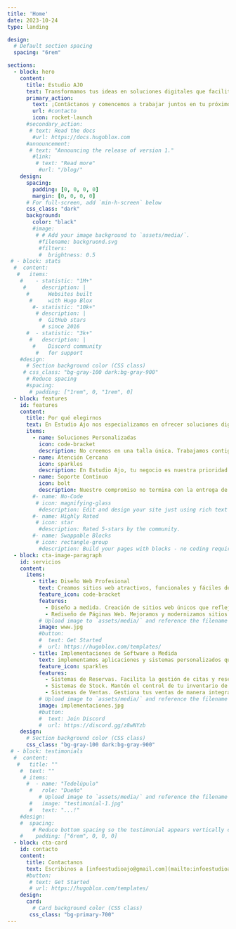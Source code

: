 ```yaml
---
title: 'Home'
date: 2023-10-24
type: landing

design:
  # Default section spacing
  spacing: "6rem"

sections:
  - block: hero
    content:
      title: Estudio AJO
      text: Transformamos tus ideas en soluciones digitales que facilitan la gestión de tu negocio y te ayudan a crecer.
      primary_action:
        text: ¡Contáctanos y comencemos a trabajar juntos en tu próximo proyecto digital!
        url: #contacto
        icon: rocket-launch
      #secondary_action:
       # text: Read the docs
        #url: https://docs.hugoblox.com
      #announcement:
       # text: "Announcing the release of version 1."
        #link:
         # text: "Read more"
          #url: "/blog/"
    design:
      spacing:
        padding: [0, 0, 0, 0]
        margin: [0, 0, 0, 0]
      # For full-screen, add `min-h-screen` below
      css_class: "dark"
      background:
        color: "black"
        #image:
         # # Add your image background to `assets/media/`.
          #filename: backgruond.svg
          #filters:
          #  brightness: 0.5
 # - block: stats
  #  content:
   #   items:
    #    - statistic: "1M+"
     #     description: |
      #      Websites built  
       #     with Hugo Blox
        #- statistic: "10k+"
         # description: |
          #  GitHub stars  
           # since 2016
      #  - statistic: "3k+"
       #   description: |
        #    Discord community  
         #   for support
    #design:
      # Section background color (CSS class)
     # css_class: "bg-gray-100 dark:bg-gray-900"
      # Reduce spacing
      #spacing:
       # padding: ["1rem", 0, "1rem", 0]
  - block: features
    id: features
    content:
      title: Por qué elegirnos
      text: En Estudio Ajo nos especializamos en ofrecer soluciones digitales a medida para pequeñas empresas que buscan optimizar su presencia online y mejorar sus procesos internos. Sabemos que cada negocio tiene sus propias necesidades y desafíos, por eso creamos herramientas digitales personalizadas que se adaptan perfectamente a tus objetivos.
      items:
        - name: Soluciones Personalizadas
          icon: code-bracket
          description: No creemos en una talla única. Trabajamos contigo para entender tus necesidades y ofrecerte soluciones hechas a medida.
        - name: Atención Cercana
          icon: sparkles
          description: En Estudio Ajo, tu negocio es nuestra prioridad. Te acompañamos en cada paso del proceso, asegurándonos de que tus objetivos sean alcanzados.
        - name: Soporte Continuo
          icon: bolt
          description: Nuestro compromiso no termina con la entrega de tu proyecto. Ofrecemos soporte y mantenimiento continuo para asegurarnos de que todo funcione a la perfección.
        #- name: No-Code
         # icon: magnifying-glass
          #description: Edit and design your site just using rich text (Markdown) and configurable YAML parameters.
        #- name: Highly Rated
         # icon: star
          #description: Rated 5-stars by the community.
        #- name: Swappable Blocks
         # icon: rectangle-group
          #description: Build your pages with blocks - no coding required!
  - block: cta-image-paragraph
    id: servicios
    content:
      items:
        - title: Diseño Web Profesional
          text: Creamos sitios web atractivos, funcionales y fáciles de navegar, diseñados para generar una experiencia de usuario única y convertir visitas en clientes. Ya sea que necesites una página corporativa, una tienda online o un blog, te ayudamos a construir la plataforma ideal para tu negocio.
          feature_icon: code-bracket
          features:
            - Diseño a medida. Creación de sitios web únicos que reflejan la identidad de la marca, adaptados a las necesidades y objetivos específicos del cliente.
            - Rediseño de Páginas Web. Mejoramos y modernizamos sitios web existentes, optimizando su estética y funcionalidad.
          # Upload image to `assets/media/` and reference the filename here
          image: www.jpg
          #button:
          #  text: Get Started
          #  url: https://hugoblox.com/templates/
        - title: Implementaciones de Software a Medida
          text: implementamos aplicaciones y sistemas personalizados que optimizan las operaciones de tu empresa.
          feature_icon: sparkles
          features:
            - Sistemas de Reservas. Facilita la gestión de citas y reservas para tu negocio, con notificaciones automáticas y facilidad para tus clientes.
            - Sistemas de Stock. Mantén el control de tu inventario de manera eficiente, con informes en tiempo real y alertas sobre productos en bajo stock.
            - Sistemas de Ventas. Gestiona tus ventas de manera integrada, desde el seguimiento de pedidos hasta la facturación, todo en un solo lugar.
          # Upload image to `assets/media/` and reference the filename here
          image: implementaciones.jpg
          #button:
          #  text: Join Discord
          #  url: https://discord.gg/z8wNYzb
    design:
      # Section background color (CSS class)
      css_class: "bg-gray-100 dark:bg-gray-900"
 # - block: testimonials
  #  content:
   #   title: ""
    #  text: ""
     # items:
      #  - name: "Tedelúpulo"
       #   role: "Dueño"
          # Upload image to `assets/media/` and reference the filename here
       #   image: "testimonial-1.jpg"
       #   text: "...!"
    #design:
    #  spacing:
        # Reduce bottom spacing so the testimonial appears vertically centered between sections
    #    padding: ["6rem", 0, 0, 0]
  - block: cta-card
    id: contacto
    content:
      title: Contactanos
      text: Escribinos a [infoestudioajo@gmail.com](mailto:infoestudioajo@gmail.com)
      #button:
       # text: Get Started
       # url: https://hugoblox.com/templates/
    design:
      card:
        # Card background color (CSS class)
       css_class: "bg-primary-700"
---
```

